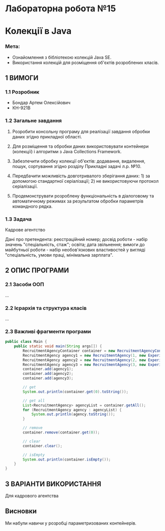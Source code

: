 # Лабораторна робота №15
# Колекції в Java

### Мета:
- Ознайомлення з бібліотекою колекцій Java SE.
- Використання колекцій для розміщення об'єктів розроблених класів.

## 1 ВИМОГИ
### 1.1 Розробник
- Бондар Артем Олексiйович
- КН-921В

### 1.2 Загальне завдання

1. Розробити консольну програму для реалізації завдання обробки даних згідно прикладної області.

2. Для розміщення та обробки даних використовувати контейнери (колекції) і алгоритми з Java Collections Framework.

3. Забезпечити обробку колекції об'єктів: додавання, видалення, пошук, сортування згідно розділу Прикладні задачі л.р. №10.

4. Передбачити можливість довготривалого зберігання даних: 1) за допомогою стандартної серіалізації; 2) не використовуючи протокол серіалізації.

5. Продемонструвати розроблену функціональність в діалоговому та автоматичному режимах за результатом обробки параметрів командного рядка.

### 1.3 Задача
Кадрове агентство

Дані про претендента: реєстраційний номер; досвід роботи - набір значень "спеціальність, стаж"; освіта; дата звільнення; вимоги до майбутньої роботи - набір необов'язкових властивостей у вигляді "спеціальність, умови праці, мінімальна зарплата".

## 2 ОПИС ПРОГРАМИ

### 2.1 Засоби ООП
...

### 2.2 Ієрархія та структура класів
...

### 2.3 Важливі фрагменти програми
```java
public class Main {
    public static void main(String args[]) {
        RecruitmentAgencyContainer container = new RecruitmentAgencyContainer();
        RecruitmentAgency agency1 = new RecruitmentAgency(1, new Experience(), new Requirement());
        RecruitmentAgency agency2 = new RecruitmentAgency(2, new Experience(), new Requirement());
        RecruitmentAgency agency3 = new RecruitmentAgency(3, new Experience(), new Requirement());
        container.add(agency1);
        container.add(agency2);
        container.add(agency3);

        // get
        System.out.println(container.get(0).toString());

        // get all
        List<RecruitmentAgency> agencyList = container.getAll();
        for (RecruitmentAgency agency : agencyList) {
            System.out.println(agency.toString());
        }

        // remove
        container.remove(container.get(0));

        // clear
        container.clear();

        // isEmpty
        System.out.println(container.isEmpty());
    }
}
```

## 3 ВАРІАНТИ ВИКОРИСТАННЯ
Для кадрового агентства

## Висновки
Ми набули навичи у розробці параметризованих контейнерів.
